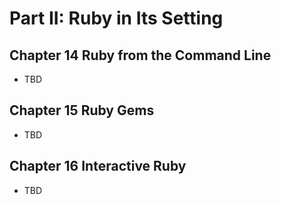 # Part II: Ruby in Its Setting

## Chapter 14 Ruby from the Command Line

- TBD

## Chapter 15 Ruby Gems

- TBD

## Chapter 16 Interactive Ruby

- TBD
